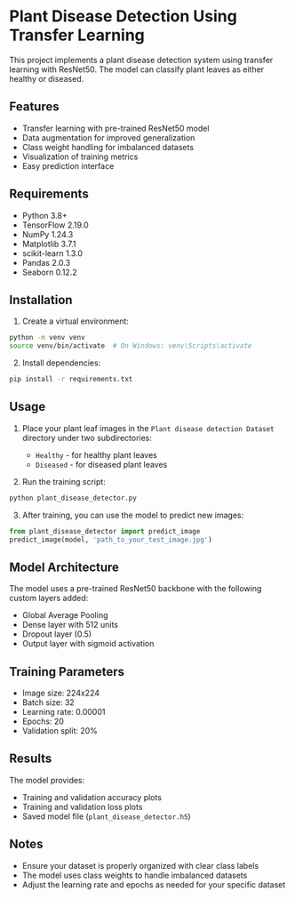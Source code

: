 # Plant Disease Detection Using Transfer Learning

This project implements a plant disease detection system using transfer learning with ResNet50. The model can classify plant leaves as either healthy or diseased.

## Features

- Transfer learning with pre-trained ResNet50 model
- Data augmentation for improved generalization
- Class weight handling for imbalanced datasets
- Visualization of training metrics
- Easy prediction interface

## Requirements

- Python 3.8+
- TensorFlow 2.19.0
- NumPy 1.24.3
- Matplotlib 3.7.1
- scikit-learn 1.3.0
- Pandas 2.0.3
- Seaborn 0.12.2

## Installation

1. Create a virtual environment:
```bash
python -m venv venv
source venv/bin/activate  # On Windows: venv\Scripts\activate
```

2. Install dependencies:
```bash
pip install -r requirements.txt
```

## Usage

1. Place your plant leaf images in the `Plant disease detection Dataset` directory under two subdirectories:
   - `Healthy` - for healthy plant leaves
   - `Diseased` - for diseased plant leaves

2. Run the training script:
```bash
python plant_disease_detector.py
```

3. After training, you can use the model to predict new images:
```python
from plant_disease_detector import predict_image
predict_image(model, 'path_to_your_test_image.jpg')
```

## Model Architecture

The model uses a pre-trained ResNet50 backbone with the following custom layers added:
- Global Average Pooling
- Dense layer with 512 units
- Dropout layer (0.5)
- Output layer with sigmoid activation

## Training Parameters

- Image size: 224x224
- Batch size: 32
- Learning rate: 0.00001
- Epochs: 20
- Validation split: 20%

## Results

The model provides:
- Training and validation accuracy plots
- Training and validation loss plots
- Saved model file (`plant_disease_detector.h5`)

## Notes

- Ensure your dataset is properly organized with clear class labels
- The model uses class weights to handle imbalanced datasets
- Adjust the learning rate and epochs as needed for your specific dataset
